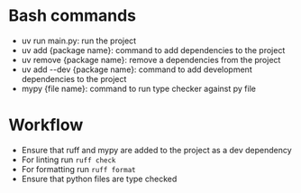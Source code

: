 # Bash commands
- uv run main.py: run the project
- uv add {package name}: command to add dependencies to the project
- uv remove {package name}: remove a dependencies from the project
- uv add --dev {package name}: command to add development dependencies to the project
- mypy {file name}: command to run type checker against py file

# Workflow
- Ensure that ruff and mypy are added to the project as a dev dependency
- For linting run `ruff check`
- For formatting run `ruff format` 
- Ensure that python files are type checked
